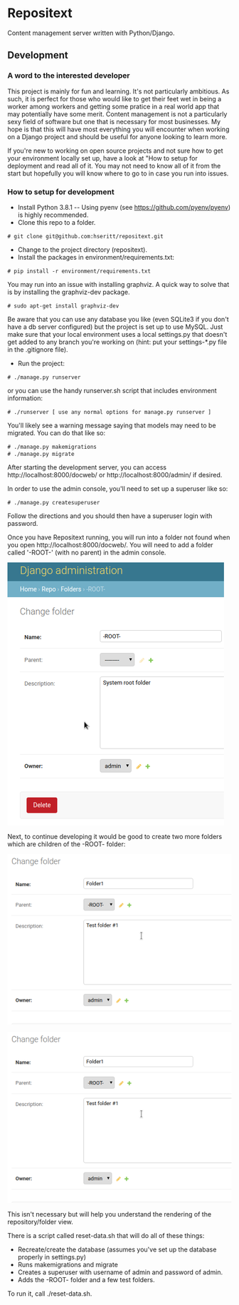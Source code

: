 # Repositext

Content management server written with Python/Django.

## Development

### A word to the interested developer

This project is mainly for fun and learning. It's not particularly ambitious. As such, it is perfect for those who would like to get their feet wet in being a worker among workers and getting some pratice in a real world app that may potentially have some merit. Content management is not a particularly sexy field of software but one that is necessary for most businesses. My hope is that this will have most everything you will encounter when working on a Django project and should be useful for anyone looking to learn more.

If you're new to working on open source projects and not sure how to get your environment locally set up, have a look at "How to setup for deployment and read all of it. You may not need to know all of it from the start but hopefully you will know where to go to in case you run into issues.

### How to setup for development

* Install Python 3.8.1 -- Using pyenv (see https://github.com/pyenv/pyenv) is highly recommended.
* Clone this repo to a folder.

```
# git clone git@github.com:hseritt/repositext.git
```

* Change to the project directory (repositext).
* Install the packages in environment/requirements.txt:

```
# pip install -r environment/requirements.txt
```

You may run into an issue with installing graphviz. A quick way to solve that is by installing the graphviz-dev package.

```
# sudo apt-get install graphviz-dev
```

Be aware that you can use any database you like (even SQLite3 if you don't have a db server configured) but the project is set up to use MySQL. Just make sure that your local environment uses a local settings.py that doesn't get added to any branch you're working on (hint: put your settings-\*.py file in the .gitignore file).

* Run the project:

```
# ./manage.py runserver
```

or you can use the handy runserver.sh script that includes environment information:

```
# ./runserver [ use any normal options for manage.py runserver ]
```

You'll likely see a warning message saying that models may need to be migrated. You can do that like so:

```
# ./manage.py makemigrations
# ./manage.py migrate
```

After starting the development server, you can access http://localhost:8000/docweb/ or http://localhost:8000/admin/ if desired.

In order to use the admin console, you'll need to set up a superuser like so:

```
# ./manage.py createsuperuser
```

Follow the directions and you should then have a superuser login with password.

Once you have Repositext running, you will run into a folder not found when you open http://localhost:8000/docweb/. You will need to add a folder called '-ROOT-' (with no parent) in the admin console.

![Add root folder in django admin](docs/screenshots/add_root_folder.png)

Next, to continue developing it would be good to create two more folders which are children of the -ROOT- folder:

![Add root folder in django admin](docs/screenshots/add_test_folder1.png)

![Add root folder in django admin](docs/screenshots/add_test_folder1.png)

This isn't necessary but will help you understand the rendering of the repository/folder view.

There is a script called reset-data.sh that will do all of these things:

* Recreate/create the database (assumes you've set up the database properly in settings.py)
* Runs makemigrations and migrate
* Creates a superuser with username of admin and password of admin.
* Adds the -ROOT- folder and a few test folders.

To run it, call ./reset-data.sh.
